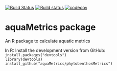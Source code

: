 [![Build Status](https://travis-ci.org/aquaMetrics/aquaMetrics.svg?branch=master)](https://travis-ci.org/aquaMetrics/aquaMetrics)
[![Build status](https://ci.appveyor.com/api/projects/status/n9g0anyf559txvqx/branch/master?svg=true)](https://ci.appveyor.com/project/ecodata1/aquametrics/branch/master)
[![codecov](https://codecov.io/gh/aquaMetrics/aquaMetrics/branch/master/graph/badge.svg)](https://codecov.io/gh/aquaMetrics/aquaMetrics)

# aquaMetrics package

An R package to calculate aquatic metrics  

In R: Install the development version from GitHub:  
``install.packages("devtools")``  
``library(devtools)``   
``install_github("aquaMetrics/phytobenthosMetrics")``  
  


